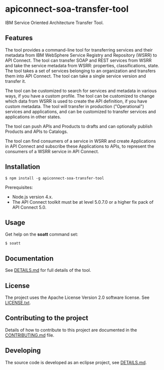 # apiconnect-soa-transfer-tool

IBM Service Oriented Architecture Transfer Tool. 


## Features

The tool provides a command-line tool for transferring services and their metadata from IBM WebSphere Service Registry and Repository (WSRR) to API Connect. The tool can transfer SOAP and REST services from WSRR and take the service metadata from WSRR: properties, classifications, state. The tool takes a set of services belonging to an organization and transfers them into API Connect. The tool can take a single service version and transfer it.

The tool can be customized to search for services and metadata in various ways, if you have a custom profile. The tool can be customized to change which data from WSRR is used to create the API definition, if you have custom metadata. The tool will transfer in production ("Operational") services and applications, and can be customized to transfer services and applications in other states.

The tool can push APIs and Products to drafts and can optionally publish Products and APIs to Catalogs.

The tool can find consumers of a service in WSRR and create Applications in API Connect and subscribe these Applications to APIs, to represent the consumers of a WSRR service in API Connect.


## Installation

```
$ npm install -g apiconnect-soa-transfer-tool
```

Prerequisites:
- Node.js version 4.x.
- The API Connect toolkit must be at level 5.0.7.0 or a higher fix pack of API Connect 5.0.


## Usage 

Get help on the **soatt** command set:

```
$ soatt
```

## Documentation

See [DETAILS.md](wsrr2apic/DETAILS.md) for full details of the tool.


## License

The project uses the Apache License Version 2.0 software license. See [LICENSE.txt](wsrr2apic/LICENSE.txt).


## Contributing to the project

Details of how to contribute to this project are documented in the [CONTRIBUTING.md](CONTRIBUTING.md) file.


## Developing

The source code is developed as an eclipse project, see [DETAILS.md](wsrr2apic/DETAILS.md).
